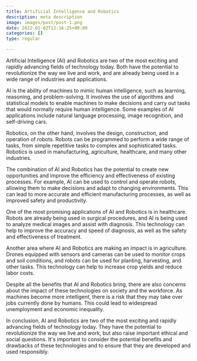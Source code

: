 ```yaml
---
title: Artificial Intelligence and Robotics
description: meta description
image: images/post/post-1.png
date: 2022-01-02T12:16:25+00:00
categories: []
type: regular

---
```

Artificial Intelligence (AI) and Robotics are two of the most exciting and rapidly advancing fields of technology today. Both have the potential to revolutionize the way we live and work, and are already being used in a wide range of industries and applications.

AI is the ability of machines to mimic human intelligence, such as learning, reasoning, and problem-solving. It involves the use of algorithms and statistical models to enable machines to make decisions and carry out tasks that would normally require human intelligence. Some examples of AI applications include natural language processing, image recognition, and self-driving cars.

Robotics, on the other hand, involves the design, construction, and operation of robots. Robots can be programmed to perform a wide range of tasks, from simple repetitive tasks to complex and sophisticated tasks. Robotics is used in manufacturing, agriculture, healthcare, and many other industries.

The combination of AI and Robotics has the potential to create new opportunities and improve the efficiency and effectiveness of existing processes. For example, AI can be used to control and operate robots, allowing them to make decisions and adapt to changing environments. This can lead to more accurate and efficient manufacturing processes, as well as improved safety and productivity.

One of the most promising applications of AI and Robotics is in healthcare. Robots are already being used in surgical procedures, and AI is being used to analyze medical images and assist with diagnosis. This technology can help to improve the accuracy and speed of diagnosis, as well as the safety and effectiveness of treatment.

Another area where AI and Robotics are making an impact is in agriculture. Drones equipped with sensors and cameras can be used to monitor crops and soil conditions, and robots can be used for planting, harvesting, and other tasks. This technology can help to increase crop yields and reduce labor costs.

Despite all the benefits that AI and Robotics bring, there are also concerns about the impact of these technologies on society and the workforce. As machines become more intelligent, there is a risk that they may take over jobs currently done by humans. This could lead to widespread unemployment and economic inequality.

In conclusion, AI and Robotics are two of the most exciting and rapidly advancing fields of technology today. They have the potential to revolutionize the way we live and work, but also raise important ethical and social questions. It's important to consider the potential benefits and drawbacks of these technologies and to ensure that they are developed and used responsibly.